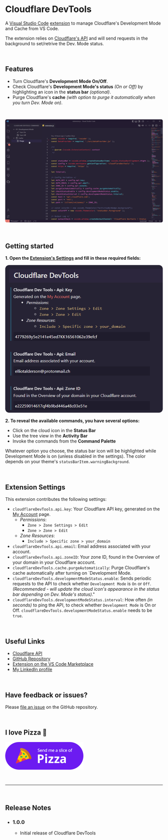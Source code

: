 # Cloudflare DevTools

A [Visual Studio Code](https://code.visualstudio.com/) [extension](https://marketplace.visualstudio.com/items?itemName=alessandro-benassi.cloudflare-devtools) to manage Cloudflare's Development Mode and Cache from VS Code.

The extension relies on [Cloudflare's API](https://api.cloudflare.com/) and will send requests in the background to set/retrive the Dev. Mode status.

&nbsp;

## Features

- Turn Cloudflare's **Development Mode On/Off**.
- Check Cloudflare's **Development Mode's status** _(On or Off)_ by highlighting an icon in the **status bar** _(optional)_.
- Purge Cloudflare's **cache** _(with option to purge it automatically when you turn Dev. Mode on)_.

&nbsp;


![Preview](assets/preview.gif)

&nbsp;

## Getting started

**1. Open the [Extension's Settings](#extension-settings) and fill in these required fields:**

![Required settings](assets/settings.png)

**2. To reveal the available commands, you have several options:**

  - Click on the cloud icon in the **Status Bar**
  - Use the tree view in the **Activity Bar**
  - Invoke the commands from the **Command Palette**

Whatever option you choose, the status bar icon will be highlighted while Development Mode is on (unless disabled in the settings).
The color depends on your theme's `statusBarItem.warningBackground`.

&nbsp;

## Extension Settings

This extension contributes the following settings:

- `cloudflareDevTools.api.key`: Your Cloudflare API key, generated on the [My Account](https://dash.cloudflare.com/profile/api-tokens) page.
  - _Permissions_:
    - `Zone > Zone Settings > Edit`
    - `Zone > Zone > Edit`
  - _Zone Resources_:
    - `Include > Specific zone > your_domain`
- `cloudflareDevTools.api.email`: Email address associated with your account.
- `cloudflareDevTools.api.zoneID`: Your zone ID, found in the Overview of your domain in your Cloudflare account.
- `cloudflareDevTools.cache.purgeAutomatically`: Purge Cloudflare's cache automatically after turning on `Development Mode.
- `cloudflareDevTools.developmentModeStatus.enable`: Sends periodic requests to the API to check whether `Development Mode` is `On` or `Off`. _(Recommended - will update the cloud icon's appearance in the status bar depending on Dev. Mode's status)_."
- `cloudflareDevTools.developmentModeStatus.interval`: How often _(in seconds)_ to ping the API, to check whether `Development Mode` is On or Off. `cloudflareDevTools.developmentModeStatus.enable` needs to be `true`.

&nbsp;

## Useful Links

- [Cloudflare API](https://api.cloudflare.com/)
- [GitHub Repository](https://github.com/solid-pixel/vscode-cloudflareDevTools)
- [Extension on the VS Code Marketplace](https://marketplace.visualstudio.com/items?itemName=alessandro-benassi.cloudflare-devtools)
- [My LinkedIn profile](https://www.linkedin.com/in/ap-benassi/)

&nbsp;

## Have feedback or issues?

Please [file an issue](https://github.com/solid-pixel/vscode-cloudflareDevTools/issues/new) on the GitHub repository.

&nbsp;

## I love Pizza 🍕

[![ko-fi](assets/pizza.png)](https://ko-fi.com/N4N7BY7DX)

&nbsp;

---

&nbsp;

## Release Notes

- ### **1.0.0**

  - Initial release of Cloudflare DevTools
